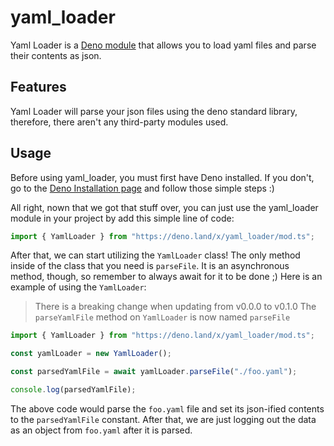 # yaml_loader

Yaml Loader is a [Deno module](https://deno.land/x/yaml_loader) that allows you to load yaml files and parse their contents as json.

## Features

Yaml Loader will parse your json files using the deno standard library, therefore, there aren't any third-party modules used.

## Usage

Before using yaml_loader, you must first have Deno installed. If you don't, go to the [Deno Installation page](https://deno.land/#installation) and follow those simple steps :)

All right, nown that we got that stuff over, you can just use the yaml_loader module in your project by add this simple line of code:

```ts
import { YamlLoader } from "https://deno.land/x/yaml_loader/mod.ts";
```

After that, we can start utilizing the `YamlLoader` class! The only method inside of the class that you need is `parseFile`. It is an asynchronous method, though, so remember to always await for it to be done ;) Here is an example of using the `YamlLoader`:

> There is a breaking change when updating from v0.0.0 to v0.1.0 The `parseYamlFile` method on `YamlLoader` is now named `parseFile`

```ts
import { YamlLoader } from "https://deno.land/x/yaml_loader/mod.ts";

const yamlLoader = new YamlLoader();

const parsedYamlFile = await yamlLoader.parseFile("./foo.yaml");

console.log(parsedYamlFile);
```

The above code would parse the `foo.yaml` file and set its json-ified contents to the `parsedYamlFile` constant. After that, we are just logging out the data as an object from `foo.yaml` after it is parsed.
